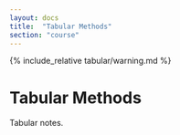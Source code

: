 ```yaml
---
layout: docs
title:  "Tabular Methods"
section: "course"
---
```


{% include_relative tabular/warning.md %}

# Tabular Methods

Tabular notes.

